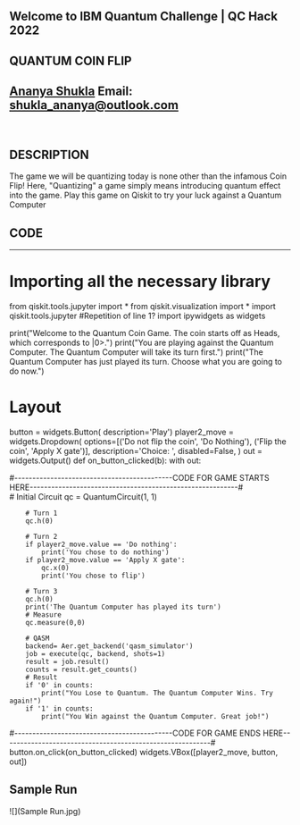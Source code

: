 ## Welcome to IBM Quantum Challenge | QC Hack 2022
## QUANTUM COIN FLIP
[Ananya Shukla](https://github.com/ShuklaAnanya)
Email: shukla_ananya@outlook.com
-------------------------------------------------------------

<br />

## DESCRIPTION
The game we will be quantizing today is none other than the infamous Coin Flip! Here, "Quantizing" a game simply means introducing quantum effect into the game. 
Play this game on Qiskit to try your luck against a Quantum Computer

## CODE
-------------------------------------------------------------

# Importing all the necessary library
from qiskit.tools.jupyter import *
from qiskit.visualization import *
import qiskit.tools.jupyter #Repetition of line 1?
import ipywidgets as widgets

print("Welcome to the Quantum Coin Game. The coin starts off as Heads, which corresponds to |0>.")
print("You are playing against the Quantum Computer. The Quantum Computer will take its turn first.")
print("The Quantum Computer has just played its turn. Choose what you are going to do now.")

# Layout
button = widgets.Button(
    description='Play')
player2_move = widgets.Dropdown(
    options=[('Do not flip the coin', 'Do Nothing'), ('Flip the coin', 'Apply X gate')],
    description='Choice: ',
    disabled=False,
)
out = widgets.Output()
def on_button_clicked(b):
    with out:
    
 #--------------------------------------------CODE FOR GAME STARTS HERE----------------------------------------------------------#       
        # Initial Circuit
        qc = QuantumCircuit(1, 1)
        
        # Turn 1
        qc.h(0)
        
        # Turn 2
        if player2_move.value == 'Do nothing':
            print('You chose to do nothing')
        if player2_move.value == 'Apply X gate':
            qc.x(0)
            print('You chose to flip')
        
        # Turn 3
        qc.h(0)
        print('The Quantum Computer has played its turn')
        # Measure  
        qc.measure(0,0)
        
        # QASM
        backend= Aer.get_backend('qasm_simulator')
        job = execute(qc, backend, shots=1)
        result = job.result()
        counts = result.get_counts()
        # Result
        if '0' in counts:
            print("You Lose to Quantum. The Quantum Computer Wins. Try again!")
        if '1' in counts:
            print("You Win against the Quantum Computer. Great job!")
            
 #--------------------------------------------CODE FOR GAME ENDS HERE----------------------------------------------------------# 
button.on_click(on_button_clicked)
widgets.VBox([player2_move, button, out])

## Sample Run
![](Sample Run.jpg)
